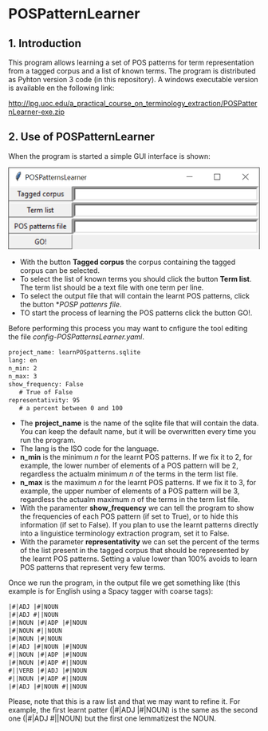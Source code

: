 # POSPatternLearner

## 1. Introduction

This program allows learning a set of POS patterns for term representation from a tagged corpus and a list of known terms. The program is distributed as Pyhton version 3 code (in this repository). A windows executable version is available en the following link:

http://lpg.uoc.edu/a_practical_course_on_terminology_extraction/POSPatternLearner-exe.zip

## 2. Use of POSPatternLearner

When the program is started a simple GUI interface is shown:

![](https://github.com/aoliverg/a_practical_course_on_terminology_extraction/blob/main/POSPatternLearner/POSPatterLearner.PNG)

* With the button **Tagged corpus** the corpus containing the tagged corpus can be selected.
* To select the list of known terms you should click the button **Term list**. The term list should be a text file with one term per line.
* To select the output file that will contain the learnt POS patterns, click the button **POSP pattenrs file*.
* TO start the process of learning the POS patterns click the button GO!.

Before performing this process you may want to cnfigure the tool editing the file *config-POSPatternsLearner.yaml*.

```
project_name: learnPOSpatterns.sqlite
lang: en
n_min: 2
n_max: 3
show_frequency: False
   # True of False
representativity: 95
   # a percent between 0 and 100
```

* The **project_name** is the name of the sqlite file that will contain the data. You can keep the default name, but it will be overwritten every time you run the program.
* The lang is the ISO code for the language.
* **n_min** is the minimum *n* for the learnt POS patterns. If we fix it to 2, for example, the lower number of elements of a POS pattern will be 2, regardless the actualm minimum *n* of the terms in the term list file.
*  **n_max** is the maximum *n* for the learnt POS patterns. If we fix it to 3, for example, the upper number of elements of a POS pattern will be 3, regardless the actualm maximum *n* of the terms in the term list file.
*  With the paramenter **show_frequency** we can tell the program to show the frequencies of each POS pattern (if set to True),  or to hide this information (if set to False). If you plan to use the learnt patterns directly into a linguistice terminology extraction program, set it to False.
*  With the parameter **representativity** we can set the percent of the terms of the list present in the tagged corpus that should be represented by the learnt POS patterns. Setting a value lower than 100% avoids to learn POS patterns that represent very few terms.

Once we run the program, in the output file we get something like (this example is for English using a Spacy tagger with coarse tags):

```
|#|ADJ |#|NOUN
|#|ADJ #||NOUN
|#|NOUN |#|ADP |#|NOUN
|#|NOUN #||NOUN
|#|NOUN |#|NOUN
|#|ADJ |#|NOUN |#|NOUN
#||NOUN |#|ADP |#|NOUN
|#|NOUN |#|ADP #||NOUN
#||VERB |#|ADJ |#|NOUN
#||NOUN |#|ADP #||NOUN
|#|ADJ |#|NOUN #||NOUN
```

Please, note that this is a raw list and that we may want to refine it. For example, the first learnt patter (|#|ADJ |#|NOUN) is the same as the second one (|#|ADJ #||NOUN) but the first one lemmatizest the NOUN.
